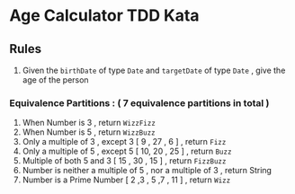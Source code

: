 # Age Calculator TDD Kata

## Rules

1. Given the `birthDate` of type `Date` and `targetDate` of type `Date` , give the age of the person

### Equivalence Partitions  :  ( 7 equivalence partitions in total )

1. When Number is 3 , return `WizzFizz`
1. When Number is 5 , return `WizzBuzz`
1. Only a multiple of 3 , except 3 [  9 , 27 , 6 ] , return `Fizz`
1. Only a multiple of 5 , except 5 [  10, 20 , 25 ] , return `Buzz`
1. Multiple of both 5 and 3 [ 15 , 30 , 15 ] , return `FizzBuzz`
1. Number is neither a multiple of 5 , nor a multiple of 3 , return String
1. Number is a Prime Number [ 2 ,3 , 5 ,7 , 11 ] , return `Wizz`
